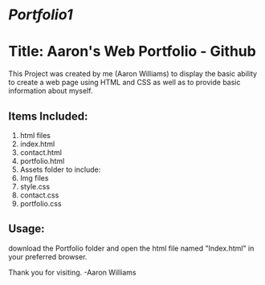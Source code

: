 # *Portfolio1*
# Title: Aaron's Web Portfolio - Github

This Project was created by me (Aaron Williams) to display the basic ability to create a web page using HTML and CSS as well as to provide basic information about myself.

## Items Included:
1. html files
  1. index.html
  1. contact.html
  1. portfolio.html
1. Assets folder to include:
  1. Img files
  1. style.css
  1. contact.css
  1. portfolio.css

## Usage:
download the Portfolio folder and open the html file named "Index.html" in your preferred browser.

Thank you for visiting.
-Aaron Williams

